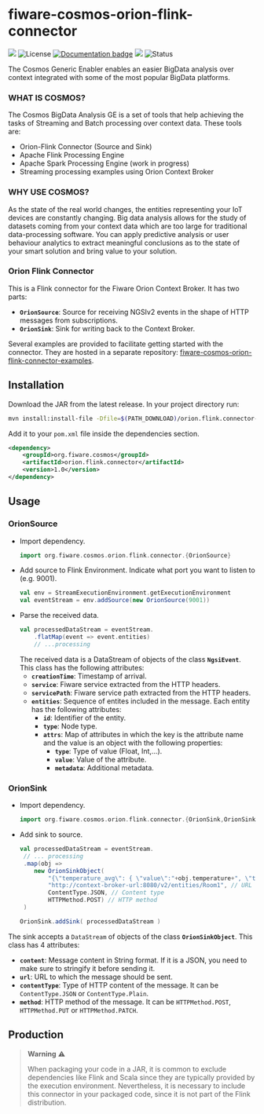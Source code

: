 # fiware-cosmos-orion-flink-connector

[![](https://nexus.lab.fiware.org/static/badges/chapters/processing.svg )](https://www.fiware.org/developers/catalogue/)
![License](https://img.shields.io/github/license/ging/fiware-cosmos-orion-flink-connector.svg)
[![Documentation badge](https://readthedocs.org/projects/fiware-cosmos-flink/badge/?version=latest)](http://fiware-cosmos-flink.rtfd.io)
[![](https://img.shields.io/badge/tag-fiware--cosmos-orange.svg?logo=stackoverflow)](http://stackoverflow.com/questions/tagged/fiware-cosmos) 
![Status](https://nexus.lab.fiware.org/static/badges/statuses/cosmos.svg)


The Cosmos Generic Enabler enables an easier BigData analysis over context integrated with some of the most popular BigData platforms.

### WHAT IS COSMOS?

The Cosmos BigData Analysis GE is a set of tools that help achieving the tasks
of Streaming and Batch processing over context data. These tools are:

* Orion-Flink Connector (Source and Sink)
* Apache Flink Processing Engine
* Apache Spark Processing Engine (work in progress)
* Streaming processing examples using Orion Context Broker

### WHY USE COSMOS?

As the state of the real world changes, the entities representing your
IoT devices are constantly changing. Big data analysis allows for the
study of datasets coming from your context data which are too large
for traditional data-processing software. You can apply predictive
analysis or user behaviour analytics to extract meaningful conclusions
as to the state of your smart solution and bring value to your
solution. 

### Orion Flink Connector

This is a Flink connector for the Fiware Orion Context Broker.
It has two parts:
 * **`OrionSource`**: Source for receiving NGSIv2 events in the shape of HTTP messages from subscriptions.
 * **`OrionSink`**: Sink for writing back to the Context Broker.

Several examples are provided to facilitate getting started with the connector. They are hosted in a separate repository: 
[fiware-cosmos-orion-flink-connector-examples](https://github.com/ging/fiware-cosmos-orion-flink-connector-examples).

## Installation

Download the JAR from the latest release.
In your project directory run:
```bash
mvn install:install-file -Dfile=$(PATH_DOWNLOAD)/orion.flink.connector-1.0.jar -DgroupId=org.fiware.cosmos -DartifactId=orion.flink.connector -Dversion=1.0 -Dpackaging=jar
```

Add it to your `pom.xml` file inside the dependencies section.
```xml
<dependency>
    <groupId>org.fiware.cosmos</groupId>
    <artifactId>orion.flink.connector</artifactId>
    <version>1.0</version>
</dependency>
```

## Usage
### OrionSource

* Import dependency.
    ```scala
    import org.fiware.cosmos.orion.flink.connector.{OrionSource}
    ```
* Add source to Flink Environment. Indicate what port you want to listen to (e.g. 9001).
    ```scala
    val env = StreamExecutionEnvironment.getExecutionEnvironment
    val eventStream = env.addSource(new OrionSource(9001))
    ```
* Parse the received data.
    ```scala
    val processedDataStream = eventStream.
        .flatMap(event => event.entities)
        // ...processing
    ```
    The received data is a DataStream of objects of the class **`NgsiEvent`**. This class has the following attributes:
    * **`creationTime`**: Timestamp of arrival.
    * **`service`**: Fiware service extracted from the HTTP headers.
    * **`servicePath`**: Fiware service path extracted from the HTTP headers.
    * **`entities`**: Sequence of entites included in the message. Each entity has the following attributes:
      * **`id`**: Identifier of the entity.
      * **`type`**: Node type.
      * **`attrs`**: Map of attributes in which the key is the attribute name and the value is an object with the following properties:
        * **`type`**: Type of value (Float, Int,...).
        * **`value`**: Value of the attribute.
        * **`metadata`**: Additional metadata.


### OrionSink
* Import dependency.
    ```scala
    import org.fiware.cosmos.orion.flink.connector.{OrionSink,OrionSinkObject,ContentType,HTTPMethod}
    ```
* Add sink to source.
    ```scala
    val processedDataStream = eventStream.
     // ... processing
     .map(obj =>
        new OrionSinkObject(
            "{\"temperature_avg\": { \"value\":"+obj.temperature+", \"type\": \"Float\"}}", // Stringified JSON message
            "http://context-broker-url:8080/v2/entities/Room1", // URL
            ContentType.JSON, // Content type
            HTTPMethod.POST) // HTTP method
     )

    OrionSink.addSink( processedDataStream )
    ```
The sink accepts a `DataStream` of objects of the class **`OrionSinkObject`**. This class has 4 attributes:
 - **`content`**: Message content in String format. If it is a JSON, you need to make sure to stringify it before sending it.
 - **`url`**: URL to which the message should be sent.
 - **`contentType`**: Type of HTTP content of the message. It can be `ContentType.JSON` or `ContentType.Plain`.
 - **`method`**: HTTP method of the message. It can be `HTTPMethod.POST`, `HTTPMethod.PUT` or `HTTPMethod.PATCH`.

 ## Production
>**Warning** :warning:
>
>When packaging your code in a JAR, it is common to exclude dependencies like Flink and Scala since they are typically provided by the execution environment. Nevertheless, it is necessary to include this connector in your packaged code, since it is not part of the Flink distribution.
